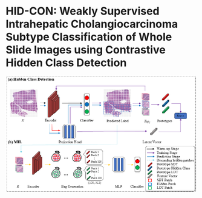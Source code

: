 # HID-CON: Weakly Supervised Intrahepatic Cholangiocarcinoma Subtype Classification of Whole Slide Images using Contrastive Hidden Class Detection
![Figure](hiddenClass_mil_231026.tif)

